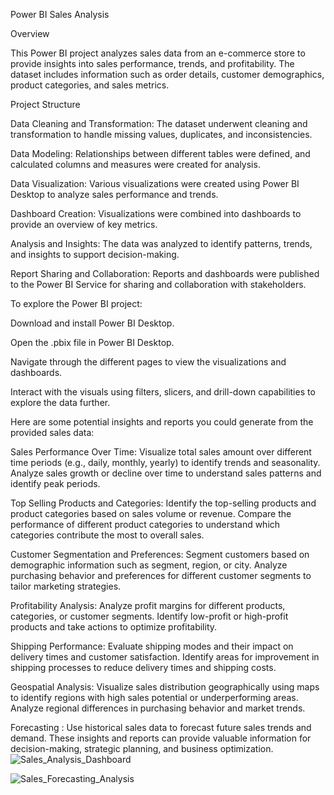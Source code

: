 Power BI Sales Analysis

Overview

This Power BI project analyzes sales data from an e-commerce store to provide insights into sales performance, trends, and profitability. 
The dataset includes information such as order details, customer demographics, product categories, and sales metrics.

Project Structure

Data Cleaning and Transformation: The dataset underwent cleaning and transformation to handle missing values, duplicates, and inconsistencies.

Data Modeling: Relationships between different tables were defined, and calculated columns and measures were created for analysis.

Data Visualization: Various visualizations were created using Power BI Desktop to analyze sales performance and trends.

Dashboard Creation: Visualizations were combined into dashboards to provide an overview of key metrics.

Analysis and Insights: The data was analyzed to identify patterns, trends, and insights to support decision-making.

Report Sharing and Collaboration: Reports and dashboards were published to the Power BI Service for sharing and collaboration with stakeholders.

To explore the Power BI project:

Download and install Power BI Desktop.

Open the .pbix file in Power BI Desktop.

Navigate through the different pages to view the visualizations and dashboards.

Interact with the visuals using filters, slicers, and drill-down capabilities to explore the data further.

Here are some potential insights and reports you could generate from the provided sales data:

Sales Performance Over Time:
Visualize total sales amount over different time periods (e.g., daily, monthly, yearly) to identify trends and seasonality.
Analyze sales growth or decline over time to understand sales patterns and identify peak periods.

Top Selling Products and Categories:
Identify the top-selling products and product categories based on sales volume or revenue.
Compare the performance of different product categories to understand which categories contribute the most to overall sales.

Customer Segmentation and Preferences:
Segment customers based on demographic information such as segment, region, or city.
Analyze purchasing behavior and preferences for different customer segments to tailor marketing strategies.

Profitability Analysis:
Analyze profit margins for different products, categories, or customer segments.
Identify low-profit or high-profit products and take actions to optimize profitability.

Shipping Performance:
Evaluate shipping modes and their impact on delivery times and customer satisfaction.
Identify areas for improvement in shipping processes to reduce delivery times and shipping costs.

Geospatial Analysis:
Visualize sales distribution geographically using maps to identify regions with high sales potential or underperforming areas.
Analyze regional differences in purchasing behavior and market trends.

Forecasting :
Use historical sales data to forecast future sales trends and demand.
These insights and reports can provide valuable information for decision-making, strategic planning, and business optimization.
![Sales_Analysis_Dashboard](https://github.com/SurekhaChaudhary13/Power_BI_Projects/blob/main/Sales_analysis_Dashboard.png)

![Sales_Forecasting_Analysis](https://github.com/SurekhaChaudhary13/Power_BI_Projects/blob/main/Sales_analysis.png)
